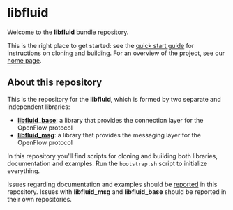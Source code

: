 # libfluid
Welcome to the **libfluid** bundle repository.

This is the right place to get started: see the 
[quick start guide](http://opennetworkingfoundation.github.io/libfluid/md_doc_QuickStart.html)
for instructions on cloning and building. For an overview of the project, see 
our [home page](http://opennetworkingfoundation.github.io/libfluid/).

## About this repository
This is the repository for the  **libfluid**, which is formed by two separate 
and independent libraries:
* [**libfluid_base**](https://github.com/OpenNetworkingFoundation/libfluid_base): a library that provides the connection layer for the 
OpenFlow protocol
* [**libfluid_msg**](https://github.com/OpenNetworkingFoundation/libfluid_msg): a library that provides the messaging layer for the 
OpenFlow protocol

In this repository you'll find scripts for cloning and building both libraries,
documentation and examples. Run the `bootstrap.sh` script to initialize 
everything.

Issues regarding documentation and examples should be 
[reported](https://github.com/OpenNetworkingFoundation/libfluid/issues) in this 
repository. Issues with **libfluid_msg** and **libfluid_base** should be 
reported in their own repositories.
